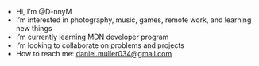- Hi, I’m @D-nnyM
- I’m interested in photography, music, games, remote work, and learning new things
- I’m currently learning MDN developer program
- I’m looking to collaborate on problems and projects
- How to reach me: daniel.muller034@gmail.com
